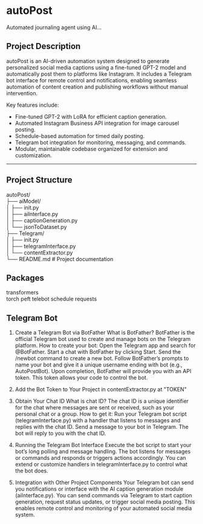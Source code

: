 # autoPost
Automated journaling agent using AI...


## Project Description

autoPost is an AI-driven automation system designed to generate personalized social media captions using a fine-tuned GPT-2 model and automatically post them to platforms like Instagram. It includes a Telegram bot interface for remote control and notifications, enabling seamless automation of content creation and publishing workflows without manual intervention.

Key features include:  
- Fine-tuned GPT-2 with LoRA for efficient caption generation.  
- Automated Instagram Business API integration for image carousel posting.  
- Schedule-based automation for timed daily posting.  
- Telegram bot integration for monitoring, messaging, and commands.  
- Modular, maintainable codebase organized for extension and customization.

---

## Project Structure

autoPost/  
├── aiModel/  
│ ├── init.py  
│ ├── aiInterface.py  
│ ├── captionGeneration.py  
│ └── jsonToDataset.py  
├── Telegram/  
│ ├── init.py  
│ ├── telegramInterface.py  
│ └── contentExtractor.py  
└── README.md # Project documentation

## Packages

transformers   
torch 
peft 
telebot 
schedule 
requests


## Telegram Bot

1. Create a Telegram Bot via BotFather
What is BotFather?
BotFather is the official Telegram bot used to create and manage bots on the Telegram platform.
How to create your bot:
Open the Telegram app and search for @BotFather.
Start a chat with BotFather by clicking Start.
Send the /newbot command to create a new bot.
Follow BotFather’s prompts to name your bot and give it a unique username ending with bot (e.g., AutoPostBot).
Upon completion, BotFather will provide you with an API token. This token allows your code to control the bot.

2. Add the Bot Token to Your Project in contentExtractor.py at "TOKEN"

3. Obtain Your Chat ID
What is chat ID?
The chat ID is a unique identifier for the chat where messages are sent or received, such as your personal chat or a group.
How to get it:
Run your Telegram bot script (telegramInterface.py) with a handler that listens to messages and replies with the chat ID.
Send a message to your bot in Telegram.
The bot will reply to you with the chat ID.

4. Running the Telegram Bot Interface
Execute the bot script to start your bot’s long polling and message handling.
The bot listens for messages or commands and responds or triggers actions accordingly.
You can extend or customize handlers in telegramInterface.py to control what the bot does.

5. Integration with Other Project Components
Your Telegram bot can send you notifications or interface with the AI caption generation module (aiInterface.py).
You can send commands via Telegram to start caption generation, request status updates, or trigger social media posting.
This enables remote control and monitoring of your automated social media system.
